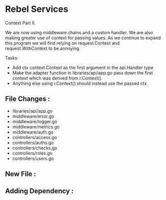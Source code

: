 # Rebel Services

Context Part II.

We are now using middleware chains and a custom handler. We are also making greater use of context for passing values. As we continue to expand this program we will find relying on request.Context and request.WithContext to be annoying.

Tasks:
- Add ctx context.Context as the first argument in the api.Handler type
- Make the adapter function in libraries/api/app.go pass down the first context which was derived from r.Context().
- Anything else using r.Context() should instead use the passed ctx.

## File Changes :
- libraries/api/app.go
- middleware/error.go
- middleware/logger.go
- middleware/metrics.go
- middleware/auth.go
- controllers/access.go
- controllers/auths.go
- controllers/checks.go
- controllers/roles.go
- controllers/users.go

## New File :

## Adding Dependency :